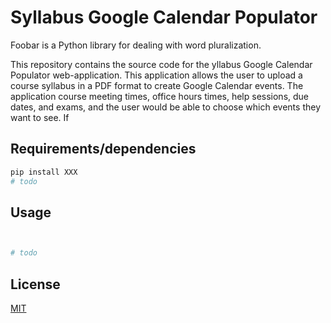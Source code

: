 # Syllabus Google Calendar Populator

Foobar is a Python library for dealing with word pluralization.

This repository contains the source code for the yllabus Google Calendar Populator web-application. This application allows the user to upload a course syllabus in a PDF format to create Google Calendar events. The application course meeting times, office hours times, help sessions, due dates, and exams, and the user would be able to choose which events they want to see. If 

## Requirements/dependencies 


```bash
pip install XXX
# todo


```

## Usage

```python


# todo
```



## License
[MIT](https://choosealicense.com/licenses/mit/)

